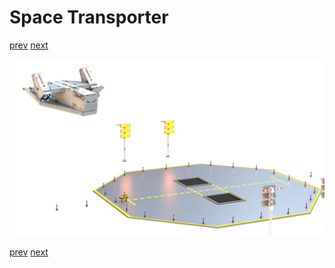 # Space Transporter

[prev](04-liftoff-retracting-landing-gear.md) [next](06-space-dock.md)

![](05-flying.png)

[prev](04-liftoff-retracting-landing-gear.md) [next](06-space-dock.md)
